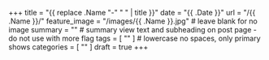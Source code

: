 +++
title = "{{ replace .Name "-" " " | title }}"
date = "{{ .Date }}"
url = "/{{ .Name }}/"
feature_image = "/images/{{ .Name }}.jpg" # leave blank for no image
summary = "" # summary view text and subheading on post page - do not use with more flag
tags = [ "" ] # lowercase no spaces, only primary shows
categories = [ "" ]
draft = true
+++


<!--more-->